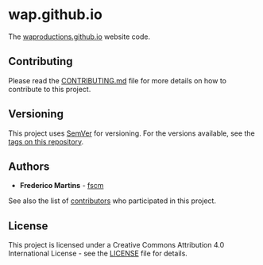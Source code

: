 # wap.github.io

The [waproductions.github.io](http://waproductions.github.io/) website code.

## Contributing

Please read the [CONTRIBUTING.md](CONTRIBUTING.md) file for more details on how
to contribute to this project.

## Versioning

This project uses [SemVer](http://semver.org/) for versioning. For the versions
available, see the [tags on this repository](https://github.com/waproductions/waproductions.github.io/tags).

## Authors

* **Frederico Martins** - [fscm](https://github.com/fscm)

See also the list of [contributors](https://github.com/waproductions/waproductions.github.io/contributors)
who participated in this project.

## License

This project is licensed under a Creative Commons Attribution 4.0
International License - see the [LICENSE](LICENSE) file for details.
